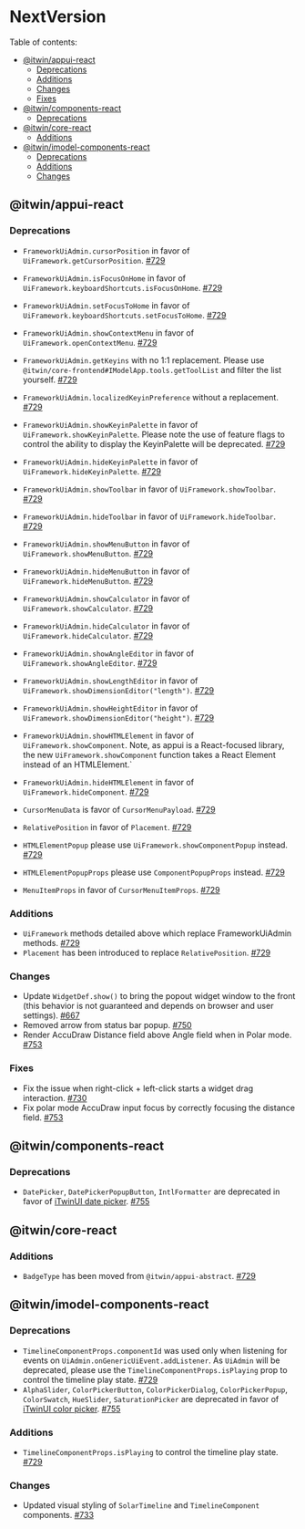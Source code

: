 # NextVersion <!-- omit from toc -->

Table of contents:

- [@itwin/appui-react](#itwinappui-react)
  - [Deprecations](#deprecations)
  - [Additions](#additions)
  - [Changes](#changes)
  - [Fixes](#fixes)
- [@itwin/components-react](#itwincomponents-react)
  - [Deprecations](#deprecations-1)
- [@itwin/core-react](#itwincore-react)
  - [Additions](#additions-1)
- [@itwin/imodel-components-react](#itwinimodel-components-react)
  - [Deprecations](#deprecations-2)
  - [Additions](#additions-2)
  - [Changes](#changes-1)

## @itwin/appui-react

### Deprecations

- `FrameworkUiAdmin.cursorPosition` in favor of `UiFramework.getCursorPosition`. [#729](https://github.com/iTwin/appui/pull/729)
- `FrameworkUiAdmin.isFocusOnHome` in favor of `UiFramework.keyboardShortcuts.isFocusOnHome`. [#729](https://github.com/iTwin/appui/pull/729)
- `FrameworkUiAdmin.setFocusToHome` in favor of `UiFramework.keyboardShortcuts.setFocusToHome`. [#729](https://github.com/iTwin/appui/pull/729)
- `FrameworkUiAdmin.showContextMenu` in favor of `UiFramework.openContextMenu`. [#729](https://github.com/iTwin/appui/pull/729)
- `FrameworkUiAdmin.getKeyins` with no 1:1 replacement. Please use `@itwin/core-frontend#IModelApp.tools.getToolList` and filter the list yourself. [#729](https://github.com/iTwin/appui/pull/729)
- `FrameworkUiAdmin.localizedKeyinPreference` without a replacement. [#729](https://github.com/iTwin/appui/pull/729)
- `FrameworkUiAdmin.showKeyinPalette` in favor of `UiFramework.showKeyinPalette`. Please note the use of feature flags to control the ability to display the KeyinPalette will be deprecated. [#729](https://github.com/iTwin/appui/pull/729)
- `FrameworkUiAdmin.hideKeyinPalette` in favor of `UiFramework.hideKeyinPalette`. [#729](https://github.com/iTwin/appui/pull/729)
- `FrameworkUiAdmin.showToolbar` in favor of `UiFramework.showToolbar`. [#729](https://github.com/iTwin/appui/pull/729)
- `FrameworkUiAdmin.hideToolbar` in favor of `UiFramework.hideToolbar`. [#729](https://github.com/iTwin/appui/pull/729)
- `FrameworkUiAdmin.showMenuButton` in favor of `UiFramework.showMenuButton`. [#729](https://github.com/iTwin/appui/pull/729)
- `FrameworkUiAdmin.hideMenuButton` in favor of `UiFramework.hideMenuButton`. [#729](https://github.com/iTwin/appui/pull/729)
- `FrameworkUiAdmin.showCalculator` in favor of `UiFramework.showCalculator`. [#729](https://github.com/iTwin/appui/pull/729)
- `FrameworkUiAdmin.hideCalculator` in favor of `UiFramework.hideCalculator`. [#729](https://github.com/iTwin/appui/pull/729)
- `FrameworkUiAdmin.showAngleEditor` in favor of `UiFramework.showAngleEditor`. [#729](https://github.com/iTwin/appui/pull/729)
- `FrameworkUiAdmin.showLengthEditor` in favor of `UiFramework.showDimensionEditor("length")`. [#729](https://github.com/iTwin/appui/pull/729)
- `FrameworkUiAdmin.showHeightEditor` in favor of `UiFramework.showDimensionEditor("height")`. [#729](https://github.com/iTwin/appui/pull/729)
- `FrameworkUiAdmin.showHTMLElement` in favor of `UiFramework.showComponent`. Note, as appui is a React-focused library, the new `UiFramework.showComponent` function takes a React Element instead of an HTMLElement.`
- `FrameworkUiAdmin.hideHTMLElement` in favor of `UiFramework.hideComponent`. [#729](https://github.com/iTwin/appui/pull/729)

- `CursorMenuData` is favor of `CursorMenuPayload`. [#729](https://github.com/iTwin/appui/pull/729)
- `RelativePosition` in favor of `Placement`. [#729](https://github.com/iTwin/appui/pull/729)
- `HTMLElementPopup` please use `UiFramework.showComponentPopup` instead. [#729](https://github.com/iTwin/appui/pull/729)
- `HTMLElementPopupProps` please use `ComponentPopupProps` instead. [#729](https://github.com/iTwin/appui/pull/729)

- `MenuItemProps` in favor of `CursorMenuItemProps`. [#729](https://github.com/iTwin/appui/pull/729)

### Additions

- `UiFramework` methods detailed above which replace FrameworkUiAdmin methods. [#729](https://github.com/iTwin/appui/pull/729)
- `Placement` has been introduced to replace `RelativePosition`. [#729](https://github.com/iTwin/appui/pull/729)

### Changes

- Update `WidgetDef.show()` to bring the popout widget window to the front (this behavior is not guaranteed and depends on browser and user settings). [#667](https://github.com/iTwin/appui/pull/667)
- Removed arrow from status bar popup. [#750](https://github.com/iTwin/appui/pull/750)
- Render AccuDraw Distance field above Angle field when in Polar mode. [#753](https://github.com/iTwin/appui/pull/753)

### Fixes

- Fix the issue when right-click + left-click starts a widget drag interaction. [#730](https://github.com/iTwin/appui/pull/730)
- Fix polar mode AccuDraw input focus by correctly focusing the distance field. [#753](https://github.com/iTwin/appui/pull/753)

## @itwin/components-react

### Deprecations

- `DatePicker`, `DatePickerPopupButton`, `IntlFormatter` are deprecated in favor of [iTwinUI date picker](https://itwinui.bentley.com/docs/datepicker). [#755](https://github.com/iTwin/appui/pull/755)

## @itwin/core-react

### Additions

- `BadgeType` has been moved from `@itwin/appui-abstract`. [#729](https://github.com/iTwin/appui/pull/729)

## @itwin/imodel-components-react

### Deprecations

- `TimelineComponentProps.componentId` was used only when listening for events on `UiAdmin.onGenericUiEvent.addListener`. As `UiAdmin` will be deprecated, please use the `TimelineComponentProps.isPlaying` prop to control the timeline play state. [#729](https://github.com/iTwin/appui/pull/729)
- `AlphaSlider`, `ColorPickerButton`, `ColorPickerDialog`, `ColorPickerPopup`, `ColorSwatch`, `HueSlider`, `SaturationPicker` are deprecated in favor of [iTwinUI color picker](https://itwinui.bentley.com/docs/colorpicker). [#755](https://github.com/iTwin/appui/pull/755)

### Additions

- `TimelineComponentProps.isPlaying` to control the timeline play state. [#729](https://github.com/iTwin/appui/pull/729)

### Changes

- Updated visual styling of `SolarTimeline` and `TimelineComponent` components. [#733](https://github.com/iTwin/appui/pull/733)
